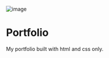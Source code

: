 
![image](https://user-images.githubusercontent.com/53236753/124757613-26dfda80-df04-11eb-99a9-fb4f7a9f961c.png)
# Portfolio
My portfolio built with html and css only.
